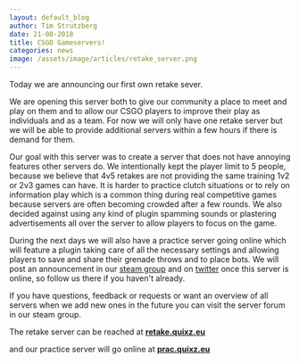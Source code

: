 ```yaml
---
layout: default_blog
author: Tim Strutzberg
date: 21-08-2018
title: CSGO Gameservers!
categories: news
image: /assets/image/articles/retake_server.png
---
```

Today we are announcing our first own retake sever.

We are opening this server both to give our community a place to meet and play on them and to allow our CSGO players to improve their play as individuals and as a team. For now we will only have one retake server but we will be able to provide additional servers within a few hours if there is demand for them.

Our goal with this server was to create a server that does not have annoying features other servers do. We intentionally kept the player limit to 5 people, because we believe that 4v5 retakes are not providing the same training 1v2 or 2v3 games can have. It is harder to practice clutch situations or to rely on information play which is a common thing during real competitive games because servers are often becoming crowded after a few rounds. We also decided against using any kind of plugin spamming sounds or plastering advertisements all over the server to allow players to focus on the game.

During the next days we will also have a practice server going online which will feature a plugin taking care of all the necessary settings and allowing players to save and share their grenade throws and to place bots. We will post an announcement in our [steam group](https://steamcommunity.com/groups/QuixzFan#) and on [twitter](https://twitter.com/QuixzeSports) once this server is online, so follow us there if you haven't already.

If you have questions, feedback or requests or want an overview of all servers when we add new ones in the future you can visit the server forum in our steam group.

The retake server can be reached at [**retake.quixz.eu**](steam://connect/retake.quixz.eu)

and our practice server will go online at [**prac.quixz.eu**](steam://connect/prac.quixz.eu)
